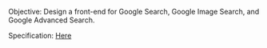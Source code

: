 Objective: Design a front-end for Google Search, Google Image Search, and Google Advanced Search.

Specification: [Here](https://cs50.harvard.edu/web/2020/projects/0/search/)
